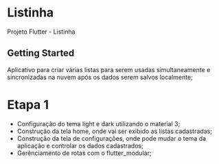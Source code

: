 # Listinha

Projeto Flutter - Listinha


## Getting Started

Aplicativo para criar várias listas para serem usadas simultaneamente e sincronizadas na nuvem após os dados serem salvos localmente;


# Etapa 1

- Configuração do tema light e dark utilizando o material 3;
- Construção da tela home, onde vai ser exibido as listas cadastradas;
- Construção da tela de configurações, onde pode mudar o tema da aplicação e controlar os dados cadastrados;
- Gerênciamento de rotas com o flutter_modular;




